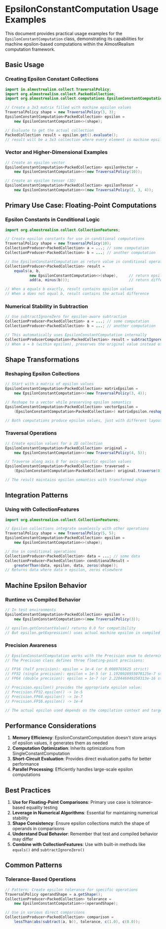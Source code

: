 # EpsilonConstantComputation Usage Examples

This document provides practical usage examples for the `EpsilonConstantComputation` class, demonstrating its capabilities for machine epsilon-based computations within the AlmostRealism computation framework.

## Basic Usage

### Creating Epsilon Constant Collections

```java
import io.almostrealism.collect.TraversalPolicy;
import org.almostrealism.collect.PackedCollection;
import org.almostrealism.collect.computations.EpsilonConstantComputation;

// Create a 3x3 matrix filled with machine epsilon values
TraversalPolicy shape = new TraversalPolicy(3, 3);
EpsilonConstantComputation<PackedCollection> epsilon = 
    new EpsilonConstantComputation<>(shape);

// Evaluate to get the actual collection
PackedCollection result = epsilon.get().evaluate();
// result will be a 3x3 collection where every element is machine epsilon
```

### Vector and Higher-Dimensional Examples

```java
// Create an epsilon vector
EpsilonConstantComputation<PackedCollection> epsilonVector = 
    new EpsilonConstantComputation<>(new TraversalPolicy(10));

// Create an epsilon tensor (3D)
EpsilonConstantComputation<PackedCollection> epsilonTensor = 
    new EpsilonConstantComputation<>(new TraversalPolicy(2, 3, 4));
```

## Primary Use Case: Floating-Point Computations

### Epsilon Constants in Conditional Logic

```java
import org.almostrealism.collect.CollectionFeatures;

// Create epsilon constants for use in conditional computations
TraversalPolicy shape = new TraversalPolicy(10);
CollectionProducer<PackedCollection> a = ...; // some computation
CollectionProducer<PackedCollection> b = ...; // another computation

// Use EpsilonConstantComputation as return value in conditional operations
CollectionProducer<PackedCollection> result = 
    equals(a, b, 
           new EpsilonConstantComputation<>(shape),     // return epsilon if equal
           add(a, minus(b)));                           // return difference if not equal

// When a equals b exactly, result contains epsilon values
// When a does not equal b, result contains the actual difference
```

### Numerical Stability in Subtraction

```java
// Use subtractIgnoreZero for epsilon-aware subtraction
CollectionProducer<PackedCollection> a = ...; // some computation
CollectionProducer<PackedCollection> b = ...; // another computation

// This automatically uses EpsilonConstantComputation internally
CollectionProducerComputation<PackedCollection> result = subtractIgnoreZero(a, b);
// When a ≈ b (within epsilon), preserves the original value instead of computing near-zero
```

## Shape Transformations

### Reshaping Epsilon Collections

```java
// Start with a matrix of epsilon values
EpsilonConstantComputation<PackedCollection> matrixEpsilon = 
    new EpsilonConstantComputation<>(new TraversalPolicy(3, 4));

// Reshape to a vector while preserving epsilon semantics
EpsilonConstantComputation<PackedCollection> vectorEpsilon = 
    (EpsilonConstantComputation<PackedCollection>) matrixEpsilon.reshape(new TraversalPolicy(12));

// Both computations produce epsilon values, just with different layouts
```

### Traversal Operations

```java
// Create epsilon values for a 2D collection
EpsilonConstantComputation<PackedCollection> original = 
    new EpsilonConstantComputation<>(new TraversalPolicy(4, 5));

// Traverse along axis 0 for axis-specific epsilon values
EpsilonConstantComputation<PackedCollection> traversed = 
    (EpsilonConstantComputation<PackedCollection>) original.traverse(0);

// The result maintains epsilon semantics with transformed shape
```

## Integration Patterns

### Using with CollectionFeatures

```java
import org.almostrealism.collect.CollectionFeatures;

// Epsilon collections integrate seamlessly with other operations
TraversalPolicy shape = new TraversalPolicy(5, 5);
EpsilonConstantComputation<PackedCollection> epsilon = 
    new EpsilonConstantComputation<>(shape);

// Use in conditional operations
CollectionProducer<PackedCollection> data = ...; // some data
CollectionProducer<PackedCollection> conditionalResult = 
    greaterThan(data, epsilon, data, zeros(shape));
// Returns data where data > epsilon, zeros elsewhere
```

## Machine Epsilon Behavior

### Runtime vs Compiled Behavior

```java
// In test environments
EpsilonConstantComputation<PackedCollection> epsilon = 
    new EpsilonConstantComputation<>(new TraversalPolicy(3));

// epsilon.getConstantValue() returns 0.0 for compatibility
// But epsilon.getExpression() uses actual machine epsilon in compiled code
```

### Precision Awareness

```java
// EpsilonConstantComputation works with the Precision enum to determine epsilon values
// The Precision class defines three floating-point precisions:

// FP16 (half precision): epsilon = 1e-4 (or 0.0009765625 strict)
// FP32 (single precision): epsilon = 1e-5 (or 1.1920928955078125e-7 strict)  
// FP64 (double precision): epsilon = 1e-7 (or 2.220446049250313e-16 strict)

// Precision.epsilon() provides the appropriate epsilon value:
// Precision.FP32.epsilon() -> 1e-5
// Precision.FP64.epsilon() -> 1e-7
// Precision.FP16.epsilon() -> 1e-4

// The actual epsilon used depends on the compilation context and target precision
```

## Performance Considerations

1. **Memory Efficiency**: EpsilonConstantComputation doesn't store arrays of epsilon values, it generates them as needed
2. **Computation Optimization**: Inherits optimizations from SingleConstantComputation
3. **Short-Circuit Evaluation**: Provides direct evaluation paths for better performance
4. **Parallel Processing**: Efficiently handles large-scale epsilon computations

## Best Practices

1. **Use for Floating-Point Comparisons**: Primary use case is tolerance-based equality testing
2. **Leverage in Numerical Algorithms**: Essential for maintaining numerical stability
3. **Shape Consistency**: Ensure epsilon collections match the shape of operands in comparisons
4. **Understand Dual Behavior**: Remember that test and compiled behavior may differ
5. **Combine with CollectionFeatures**: Use with built-in methods like `equals()` and `subtractIgnoreZero()`

## Common Patterns

### Tolerance-Based Operations

```java
// Pattern: Create epsilon tolerance for specific operations
TraversalPolicy operandShape = a.getShape();
CollectionProducer<PackedCollection> tolerance = 
    new EpsilonConstantComputation<>(operandShape);

// Use in various direct comparisons
CollectionProducer<PackedCollection> comparison = 
    lessThan(abs(subtract(a, b)), tolerance, c(1.0), c(0.0));
```